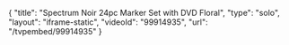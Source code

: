 {
    "title": "Spectrum Noir 24pc Marker Set with DVD  Floral",
    "type": "solo",
    "layout": "iframe-static",
    "videoId": "99914935",
    "url": "\/tvpembed\/99914935"
}